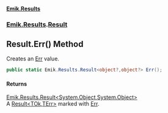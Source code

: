 #### [Emik.Results](index.md 'index')
### [Emik.Results](Emik.Results.md 'Emik.Results').[Result](Result.md 'Emik.Results.Result')

## Result.Err() Method

Creates an [Err](Result_TOk,TErr_.Err.md 'Emik.Results.Result<TOk,TErr>.Err') value.

```csharp
public static Emik.Results.Result<object?,object?> Err();
```

#### Returns
[Emik.Results.Result&lt;](Result_TOk,TErr_.md 'Emik.Results.Result<TOk,TErr>')[System.Object](https://docs.microsoft.com/en-us/dotnet/api/System.Object 'System.Object')[,](Result_TOk,TErr_.md 'Emik.Results.Result<TOk,TErr>')[System.Object](https://docs.microsoft.com/en-us/dotnet/api/System.Object 'System.Object')[&gt;](Result_TOk,TErr_.md 'Emik.Results.Result<TOk,TErr>')  
A [Result&lt;TOk,TErr&gt;](Result_TOk,TErr_.md 'Emik.Results.Result<TOk,TErr>') marked with [Err](Result_TOk,TErr_.Err.md 'Emik.Results.Result<TOk,TErr>.Err').